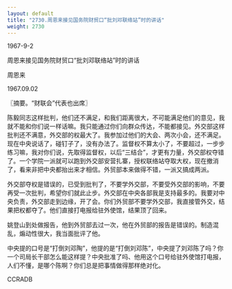 ```yaml
---
layout: default
title: "2730.周恩来接见国务院财贸口“批刘邓联络站”时的讲话"
weight: 2730
---
```


1967-9-2

周恩来接见国务院财贸口“批刘邓联络站”时的讲话

周恩来

1967.09.02

〖摘要。“财联会”代表也出席〗

陈毅同志这样批判，他们还不满足，和我们距离很大，不可能满足他们的意见，我就不能和你们说一样话嘛。我只能通过你们向群众传达，不能都接见。外交部这样批判还不满意，外交部的权最大了。我参加过他们的大会、两次小会，还不满足。现在中央说话了，碰钉子了，没有办法了。监督权不算太小了，不要超过，一步步练习嘛，我对你们说，先取得监督权，以后“三结合”，才更有力量，外交部权夺错了。一个学院一派就可以跑到外交部安营扎寨，授权联络站夺取大权，现在撤消了，看来非把中央都抬出来才相信。外贸部本来做得不错，一派又搞成两派。

外交部夺权是错误的，已受到批判了，不要学外交部，不要受外交部的影响，不要再受一次批判，希望你们就此止步。外交部在中央各部我是支持最多的。我要对中央负责，外交部走到边缘，开了会。你们外贸部不要学外交部，我直接管外交，结果把权都夺了。他们直接打电报给驻外使馆，结果顶了回来。

姚登山到处做报告，他到外贸部去过一次，他在外贸部的报告是错误的。制造混乱，煽动性很大，我当面批评了他。

中央提的口号是“打倒刘邓陶”，他提的是“打倒刘邓陈”，中央提了刘邓陈了吗？你一个司局长干部怎么能这样提？中央批准了吗、他用这个口号给驻外使馆打电报，人们不懂，是哪个陈啊？你们总是把事情做得那样绝对化。

CCRADB


